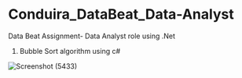 # Conduira_DataBeat_Data-Analyst
Data Beat Assignment- Data Analyst role using .Net

1. Bubble Sort algorithm using c#

 ![Screenshot (5433)](https://user-images.githubusercontent.com/59203913/150100911-ac45d4d3-8762-491d-95b3-1e7061745e95.png)
